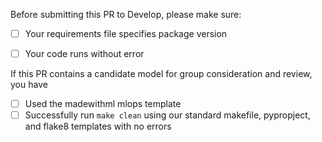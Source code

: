 Before submitting this PR to Develop, please make sure:

- [ ] Your requirements file specifies package version
- [ ] Your code runs without error


If this PR contains a candidate model for group consideration and review, you have

- [ ] Used the madewithml mlops template
- [ ] Successfully run `make clean` using our standard makefile, pypropject, and flake8 templates with no errors